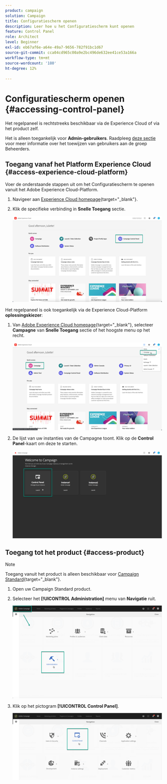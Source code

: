 ```yaml
---
product: campaign
solution: Campaign
title: Configuratiescherm openen
description: Leer hoe u het Configuratiescherm kunt openen
feature: Control Panel
role: Architect
level: Beginner
exl-id: eb67af6e-a64e-49a7-9656-782f91bc1d67
source-git-commit: cca04cd965c00a9e2bc496de632ee41ce53a166a
workflow-type: tm+mt
source-wordcount: '180'
ht-degree: 12%

---
```


# Configuratiescherm openen {#accessing-control-panel}

Het regelpaneel is rechtstreeks beschikbaar via de Experience Cloud of via het product zelf.

Het is alleen toegankelijk voor **Admin-gebruikers**. Raadpleeg [deze sectie](../../discover/using/managing-permissions.md) voor meer informatie over het toewijzen van gebruikers aan de groep Beheerders.

## Toegang vanaf het Platform Experience Cloud {#access-experience-cloud-platform}

Voer de onderstaande stappen uit om het Configuratiescherm te openen vanuit het Adobe Experience Cloud-Platform.

1. Navigeer aan [Experience Cloud homepage](https://experiencecloud.adobe.com/){target=&quot;_blank&quot;}.

1. Klik de specifieke verbinding in **Snelle Toegang** sectie.

   ![](assets/do-not-localize/quickaccess.png)

Het regelpaneel is ook toegankelijk via de Experience Cloud-Platform **oplossingskiezer**:

1. Van [Adobe Experience Cloud homepage](https://experiencecloud.adobe.com/){target=&quot;_blank&quot;}, selecteer **Campagne** van **Snelle Toegang** sectie of het hoogste menu op het recht.

   ![](assets/do-not-localize/control_panel_access1.png)

1. De lijst van uw instanties van de Campagne toont. Klik op de **Control Panel**-kaart om deze te starten.

   ![](assets/do-not-localize/control_panel_access2.png)

## Toegang tot het product {#access-product}

>[!NOTE]
>
>Toegang vanuit het product is alleen beschikbaar voor [Campaign Standard](https://experienceleague.adobe.com/docs/campaign-standard/using/campaign-standard-home.html?lang=nl){target=&quot;_blank&quot;}.

1. Open uw Campaign Standard product.

1. Selecteer het **[!UICONTROL Administration]** menu van **Navigatie** ruit.

   ![](assets/control_panel_access3.png)

1. Klik op het pictogram **[!UICONTROL Control Panel]**.

   ![](assets/control_panel_access4.png)

